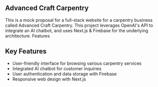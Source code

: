 ## Advanced Craft Carpentry

This is a mock proposal for a full-stack website for a carpentry business called Advanced Craft Carpentry. This project leverages OpenAI's API to integrate an AI chatbot, and uses Next.js & Firebase for the underlying architecture.
Features

## Key Features

- User-friendly interface for browsing various carpentry services
- Integrated AI chatbot for customer inquiries
- User authentication and data storage with Firebase
- Responsive web design with Next.js
